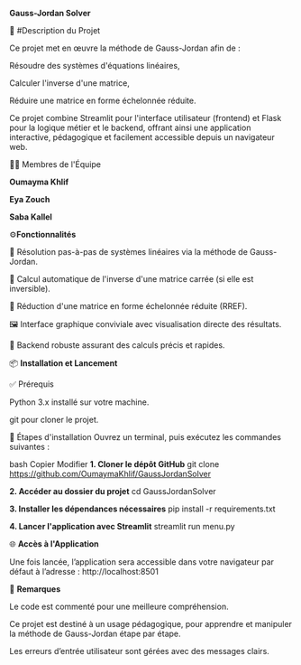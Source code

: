 **Gauss-Jordan Solver**

📌 #Description du Projet

Ce projet met en œuvre la méthode de Gauss-Jordan afin de :

Résoudre des systèmes d'équations linéaires,

Calculer l'inverse d'une matrice,

Réduire une matrice en forme échelonnée réduite.


Ce projet combine Streamlit pour l'interface utilisateur (frontend) et Flask pour la logique métier et le backend, offrant ainsi une application interactive, pédagogique et facilement accessible depuis un navigateur web.

👨‍💻 Membres de l'Équipe

**Oumayma Khlif**

**Eya Zouch**

**Saba Kallel**



⚙️**Fonctionnalités**

🔢 Résolution pas-à-pas de systèmes linéaires via la méthode de Gauss-Jordan.

🔄 Calcul automatique de l'inverse d'une matrice carrée (si elle est inversible).

🔁 Réduction d'une matrice en forme échelonnée réduite (RREF).

🖼️ Interface graphique conviviale avec visualisation directe des résultats.

🧠 Backend robuste assurant des calculs précis et rapides.

📦 **Installation et Lancement**

✅ Prérequis

Python 3.x installé sur votre machine.

git pour cloner le projet.

🧪 Étapes d'installation
Ouvrez un terminal, puis exécutez les commandes suivantes :

bash
Copier
Modifier
**1. Cloner le dépôt GitHub**
git clone https://github.com/OumaymaKhlif/GaussJordanSolver

**2. Accéder au dossier du projet**
cd GaussJordanSolver

**3. Installer les dépendances nécessaires**
pip install -r requirements.txt

**4. Lancer l'application avec Streamlit**
streamlit run menu.py

🌐 **Accès à l'Application**

Une fois lancée, l’application sera accessible dans votre navigateur par défaut à l’adresse : http://localhost:8501

💬 **Remarques**

Le code est commenté pour une meilleure compréhension.

Ce projet est destiné à un usage pédagogique, pour apprendre et manipuler la méthode de Gauss-Jordan étape par étape.

Les erreurs d’entrée utilisateur sont gérées avec des messages clairs.
